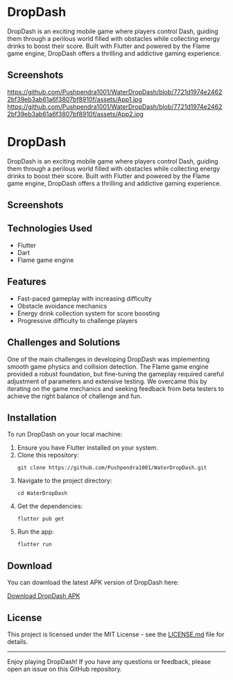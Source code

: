 # DropDash

DropDash is an exciting mobile game where players control Dash, guiding them through a perilous world filled with obstacles while collecting energy drinks to boost their score. Built with Flutter and powered by the Flame game engine, DropDash offers a thrilling and addictive gaming experience.

## Screenshots

https://github.com/Pushpendra1001/WaterDropDash/blob/7721d1974e24622bf39eb3ab61a6f3807bf8910f/assets/App1.jpg
https://github.com/Pushpendra1001/WaterDropDash/blob/7721d1974e24622bf39eb3ab61a6f3807bf8910f/assets/App2.jpg

# DropDash

DropDash is an exciting mobile game where players control Dash, guiding them through a perilous world filled with obstacles while collecting energy drinks to boost their score. Built with Flutter and powered by the Flame game engine, DropDash offers a thrilling and addictive gaming experience.

## Screenshots


## Technologies Used

- Flutter
- Dart
- Flame game engine

## Features

- Fast-paced gameplay with increasing difficulty
- Obstacle avoidance mechanics
- Energy drink collection system for score boosting
- Progressive difficulty to challenge players

## Challenges and Solutions

One of the main challenges in developing DropDash was implementing smooth game physics and collision detection. The Flame game engine provided a robust foundation, but fine-tuning the gameplay required careful adjustment of parameters and extensive testing. We overcame this by iterating on the game mechanics and seeking feedback from beta testers to achieve the right balance of challenge and fun.

## Installation

To run DropDash on your local machine:

1. Ensure you have Flutter installed on your system.
2. Clone this repository:
   ```
   git clone https://github.com/Pushpendra1001/WaterDropDash.git
   ```
3. Navigate to the project directory:
   ```
   cd WaterDropDash
   ```
4. Get the dependencies:
   ```
   flutter pub get
   ```
5. Run the app:
   ```
   flutter run
   ```

## Download

You can download the latest APK version of DropDash here:

[Download DropDash APK](https://github.com/yourusername/DropDash/releases/latest/download/dropdash.apk)


## License

This project is licensed under the MIT License - see the [LICENSE.md](LICENSE.md) file for details.

---

Enjoy playing DropDash! If you have any questions or feedback, please open an issue on this GitHub repository.
